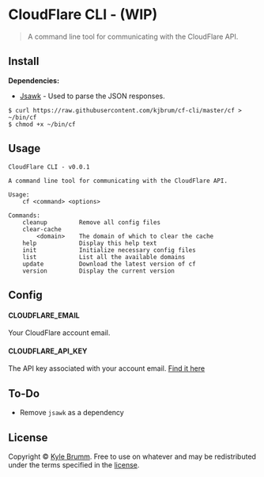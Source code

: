 # CloudFlare CLI - (WIP)

> A command line tool for communicating with the CloudFlare API.


## Install

__Dependencies:__

- [Jsawk](https://github.com/micha/jsawk) - Used to parse the JSON responses.

```
$ curl https://raw.githubusercontent.com/kjbrum/cf-cli/master/cf > ~/bin/cf
$ chmod +x ~/bin/cf
```


## Usage

```
CloudFlare CLI - v0.0.1

A command line tool for communicating with the CloudFlare API.

Usage:
    cf <command> <options>

Commands:
    cleanup         Remove all config files
    clear-cache
        <domain>    The domain of which to clear the cache
    help            Display this help text
    init            Initialize necessary config files
    list            List all the available domains
    update          Download the latest version of cf
    version         Display the current version
```


## Config

#### CLOUDFLARE_EMAIL

Your CloudFlare account email.

#### CLOUDFLARE_API_KEY

The API key associated with your account email. [Find it here](https://www.cloudflare.com/a/account/my-account)


## To-Do

- Remove `jsawk` as a dependency


## License

Copyright © [Kyle Brumm](http://kylebrumm.com). Free to use on whatever and may be redistributed under the terms specified in the [license](LICENSE.md).
